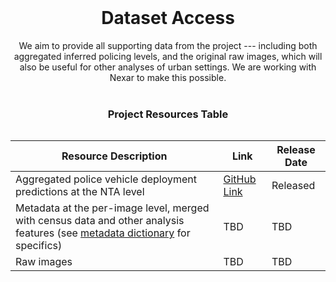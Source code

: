<div style="display:flex; flex-direction: column; align-items: center; max-width: 600px">
<br>
<h1 style="text-align: center;">Dataset Access</h1>

<div style="text-align: center; max-width: 900px;">
We aim to provide all supporting data from the project --- including both aggregated inferred policing levels, and the original raw images, which will also be useful for other analyses of urban settings. We are working with Nexar to make this possible.
</div>
<br>
<h3 style="text-align: center;">Project Resources Table</h3>


| Resource Description                                                                                              | Link                                                                                                                                       | Release Date |
|-------------------------------------------------------------------------------------------------------------------|--------------------------------------------------------------------------------------------------------------------------------------------|--------------|
| Aggregated police vehicle deployment predictions at the NTA level                                                 | [GitHub Link](https://github.com/mattwfranchi/police-deployment-patterns/blob/main/data_for_release/neighborhood_aggregated_data.csv)      | Released     |
| Metadata at the per-image level, merged with census data and other analysis features (see [metadata dictionary](https://github.com/mattwfranchi/police-deployment-patterns/blob/main/guides/metadata-dict.md) for specifics)| TBD                                                                                                                                        | TBD          |
| Raw images                                                | TBD                                                                                                                                        | TBD          |

</div>

